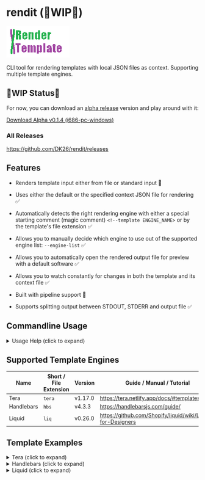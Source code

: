 # rendit (🚧WIP🚧)

![render-template](assets/logo.gif)

CLI tool for rendering templates with local JSON files as context. Supporting multiple template engines.

## 🚧WIP Status🚧

For now, you can download an [alpha release](https://github.com/DK26/rendit/releases) version and play around with it:

[Download  Alpha v0.1.4 (i686-pc-windows)](https://github.com/DK26/rendit/releases/download/v0.1.4-alpha/rendit-alpha-v.0.1.4-windows-i686.7z)

### All Releases

<https://github.com/DK26/rendit/releases>

## Features

* Renders template input either from file or standard input 🚧
* Uses either the default or the specified context JSON file for rendering ✅
* Automatically detects the right rendering engine with either a special starting comment (magic comment) `<!--template ENGINE_NAME>`  or by the template's file extension  ✅
* Allows you to manually decide which engine to use out of the supported engine list: `--engine-list` ✅

* Allows you to automatically open the rendered output file for preview with a default software ✅
* Allows you to watch constantly for changes in both the template and its context file ✅
* Built with pipeline support 🚧
* Supports splitting output between STDOUT, STDERR and output file ✅

## Commandline Usage

<!--Examples TBD-->


<details>
<summary>Usage Help (click to expand)</summary>

```text
USAGE:
    rendit [OPTIONS] [TEMPLATE FILE]

ARGS:
    <TEMPLATE FILE>
            The template file to render.

            This requires either the `<TEMPLATE NAME>.ctx.json` or the `default.ctx.json` context
            files to be present in the template's directory.

            [Example]

            .
            ├── my_template.ctx.json
            └── my_template.html

            If `my_template.ctx.json` is missing, `default.ctx.json` is automatically loaded
            instead.

            .
            ├── default.ctx.json
            └── my_template.html

            This behavior can be overridden by assigning the context file directly, using the
            `--context <CONTEXT FILE>` option.

            [Output]

            Unless using the `--output <OUTPUT FILE>` option,
            providing `<TEMPLATE FILE>`, produces a `<TEMPLATE NAME>.rendered.<EXTENSION>` file by
            default.

            .
            ├── my_template.html
            └── my_template.rendered.html

            By NOT providing `<TEMPLATE FILE>`, STDIN mode is activated. Template data stream will
            be expected to come from STDIN, printing the results to STDOUT instead of writing to
            file.

OPTIONS:
    -c, --context <CONTEXT FILE>
            Override default loading of the context file with the specified context file.

    -o, --output <OUTPUT FILE>
            Override default output file path with the specified file path.

        --stdout
            Print rendered result to STDOUT.

        --stderr
            Print rendered result to STDERR.

    -O, --open
            Open the rendered output file with a default software.

    -w, --watch <SECONDS>
            Constantly render changes in the template with the context file every 2 seconds by
            default.

    -e, --engine <ENGINE NAME>
            Force rendering with the specified render engine.
            Use only when there is no magic comment or a template file extension available.

        --engine-list
            Print supported engine list for the `--engine <ENGINE NAME>` option.

    -x, --extension <EXTENSION>
            Force the underlying template engine to treat the template data as if it is a file of
            the given extension. This may affect escaping of special characters.

    -v, --verbose
            Set the level of verbosity.

            `-v` sets logging level to INFO

            `-vv` sets logging level to DEBUG

            `-vvv` sets logging level to TRACE

            WARNING: Effects CLI / STDOUT output.
            Use the `--output` switch if you wish to commit the rendered output to file.
            Use the `--stderr` switch to avoid including the logger messages in the final output.

    -h, --help
            Print help information

    -V, --version
            Print version information
```

</details>

## Supported Template Engines

| Name       | Short / File Extension  | Version | Guide / Manual / Tutorial                                     |  
| ---------- | ----------------------- | ------- | ------------------------------------------------------------- |
| Tera       | `tera`                  | v1.17.0 | <https://tera.netlify.app/docs/#templates>                    |
| Handlebars | `hbs`                   | v4.3.3  | <https://handlebarsjs.com/guide/>                             |
| Liquid     | `liq`                   | v0.26.0 | <https://github.com/Shopify/liquid/wiki/Liquid-for-Designers> |

## Template Examples

<details>
<summary>Tera (click to expand)</summary>

* Guide: <https://tera.netlify.app/docs/#templates>  
* Version: **v1.17.0**
* Repository: <https://github.com/Keats/tera>
* Alternatives: `Jinja2`, `Django`, `Liquid`, `Twig`
  
A highly advanced, capable and secure by default; rendering engine that follows the OWASP Top 10 guidelines.
A good alternative choice if you are used to template engines such as `Jinja2`, `Django`, `Liquid` or `Twig`. Originated in the Rust programming language.  

```html
<HTML>
    🚧WIP🚧
</HTML>
```

</details>

<details>
<summary>Handlebars (click to expand)</summary>

* Guide: <https://handlebarsjs.com/guide/>  
* Version: **v4.3.3**
* Repository: <https://github.com/sunng87/handlebars-rust>
* Alternatives: `Mustache`
  
A highly popular rendering engine that has been implemented across many programming languages. Considered to be somewhat more limited in features compared to the other engines. Originated in the Javascript programming language.

```html
<HTML>
    🚧WIP🚧
</HTML>
```

</details>

<details>
<summary>Liquid (click to expand)</summary>

* Guide: <https://github.com/Shopify/liquid/wiki/Liquid-for-Designers>  
* Version: **v0.26.0**
* Repository: <https://github.com/cobalt-org/liquid-rust>
* Alternatives: `smarty`
  
A highly advanced, capable and senior rendering engine, offering some optional security capabilities. A good alternative choice if you are used to the `smarty` template engine. Originated in the Ruby programming language.

```html
<HTML>
    🚧WIP🚧
</HTML>
```

</details>
